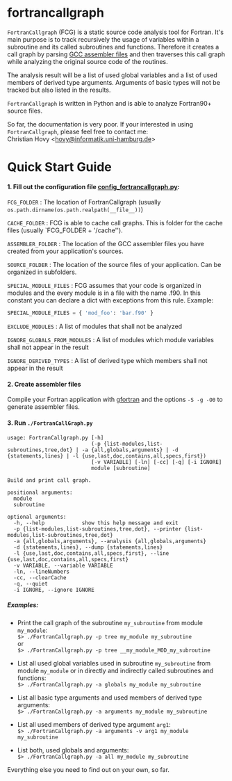 # fortrancallgraph

`FortranCallgraph` (FCG) is a static source code analysis tool for Fortran. 
It's main purpose is to track recursively the usage of variables within a subroutine and its called subroutines and functions.
Therefore it creates a call graph by parsing [GCC assembler files](https://gcc.gnu.org/onlinedocs/gcc/Overall-Options.html#index-S) and then traverses this call graph while analyzing the original source code of the routines.

The analysis result will be a list of used global variables and a list of used members of derived type arguments. 
Arguments of basic types will not be tracked but also listed in the results.

`FortranCallgraph` is written in Python and is able to analyze Fortran90+ source files.

So far, the documentation is very poor. If your interested in using `FortranCallgraph`, please feel free to contact me:   
Christian Hovy <<hovy@informatik.uni-hamburg.de>>

Quick Start Guide
=================

#### 1. Fill out the configuration file [config_fortrancallgraph.py](config_fortrancallgraph.py):

`FCG_FOLDER` : The location of FortranCallgraph (usually `os.path.dirname(os.path.realpath(__file__))`)

`CACHE_FOLDER` : FCG is able to cache call graphs. This is folder for the cache files (usually `FCG_FOLDER + '/cache'').

`ASSEMBLER_FOLDER` : The location of the GCC assembler files you have created from your application's sources.

`SOURCE_FOLDER` : The location of the source files of your application. Can be organized in subfolders.

`SPECIAL_MODULE_FILES` : FCG assumes that your code is organized in modules and the every module is in a file with the name <module>.f90. In this constant you can declare a dict with exceptions from this rule.
Example:  
```python
SPECIAL_MODULE_FILES = { 'mod_foo': 'bar.f90' }
```
`EXCLUDE_MODULES` : A list of modules that shall not be analyzed

`IGNORE_GLOBALS_FROM_MODULES` : A list of modules which module variables shall not appear in the result

`IGNORE_DERIVED_TYPES` : A list of derived type which members shall not appear in the result

#### 2. Create assembler files

Compile your Fortran application with [gfortran](https://gcc.gnu.org/fortran) and the options `-S -g -O0` to generate assembler files.

#### 3. Run `./FortranCallGraph.py`

```
usage: FortranCallgraph.py [-h]
                           (-p {list-modules,list-subroutines,tree,dot} | -a {all,globals,arguments} | -d {statements,lines} | -l {use,last,doc,contains,all,specs,first})
                           [-v VARIABLE] [-ln] [-cc] [-q] [-i IGNORE]
                           module [subroutine]

Build and print call graph.

positional arguments:
  module
  subroutine

optional arguments:
  -h, --help            show this help message and exit
  -p {list-modules,list-subroutines,tree,dot}, --printer {list-modules,list-subroutines,tree,dot}
  -a {all,globals,arguments}, --analysis {all,globals,arguments}
  -d {statements,lines}, --dump {statements,lines}
  -l {use,last,doc,contains,all,specs,first}, --line {use,last,doc,contains,all,specs,first}
  -v VARIABLE, --variable VARIABLE
  -ln, --lineNumbers
  -cc, --clearCache
  -q, --quiet
  -i IGNORE, --ignore IGNORE
```
##### Examples:

* Print the call graph of the subroutine `my_subroutine` from module `my_module`:  
`$> ./FortranCallgraph.py -p tree my_module my_subroutine`  
or  
`$> ./FortranCallgraph.py -p tree __my_module_MOD_my_subroutine` 

* List all used global variables used in subroutine `my_subroutine` from module `my_module` or in directly and indirectly called subroutines and functions:  
`$> ./FortranCallgraph.py -a globals my_module my_subroutine`  

* List all basic type arguments and used members of derived type arguments:  
`$> ./FortranCallgraph.py -a arguments my_module my_subroutine`  

* List all used members of derived type argument `arg1`:  
`$> ./FortranCallgraph.py -a arguments -v arg1 my_module my_subroutine`  

* List both, used globals and arguments:  
`$> ./FortranCallgraph.py -a all my_module my_subroutine`  

Everything else you need to find out on your own, so far.
